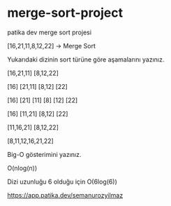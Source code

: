 # merge-sort-project
patika dev merge sort projesi

[16,21,11,8,12,22] -> Merge Sort

Yukarıdaki dizinin sort türüne göre aşamalarını yazınız.

[16,21,11] [8,12,22]

[16] [21,11] [8,12] [22]

[16] [21] [11] [8] [12] [22]

[16] [11,21] [8,12] [22]

[11,16,21] [8,12,22]

[8,11,12,16,21,22]

Big-O gösterimini yazınız.

O(nlog(n))

Dizi uzunluğu 6 olduğu için O(6log(6))

https://app.patika.dev/semanurozyilmaz
